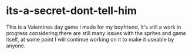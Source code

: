 # its-a-secret-dont-tell-him

This is a Valentines day game I made for my boyfriend, It's still a work in progress considering there are still many issues with the sprites and game itself, at some point I will continue working on it to make it useable by anyone. 
